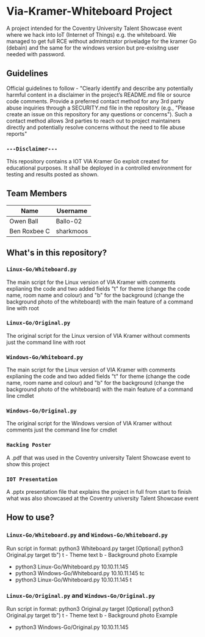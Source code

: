 # Via-Kramer-Whiteboard Project
A project intended for the Coventry University Talent Showcase event where we hack into IoT (Internet of Things) e.g. the whiteboard. We managed to get full RCE without admintstrator priveladge for the kramer Go (debain) and the same for the windows version but pre-exisitng user needed with password.

## Guidelines
 Official guidelines to follow - "Clearly identify and describe any potentially harmful content in a disclaimer in the project’s README.md file or source code comments.
Provide a preferred contact method for any 3rd party abuse inquiries through a SECURITY.md file in the repository (e.g., "Please create an issue on this repository for any questions or concerns"). Such a contact method allows 3rd parties to reach out to project maintainers directly and potentially resolve concerns without the need to file abuse reports"

### `---Disclaimer---`
This repository contains a IOT VIA Kramer Go exploit created for educational purposes. It shall be deployed in a controlled environment for testing and results posted as shown.

## Team Members 

|   Name              |    Username     |
|---------------------|-----------------|
| Owen Ball           |   Ballo-02      |
| Ben Roxbee C        |   sharkmoos     |

## What's in this repository?

### `Linux-Go/Whiteboard.py`
The main script for the Linux version of VIA Kramer with comments explianing the code and two added fields "t" for theme (change the code name, room name and colour) and "b" for the background (change the background photo of the whiteboard) with the main feature of a command line with root

### `Linux-Go/Original.py`
The original script for the Linux version of VIA Kramer without comments just the command line with root

### `Windows-Go/Whiteboard.py`
The main script for the Linux version of VIA Kramer with comments explianing the code and two added fields "t" for theme (change the code name, room name and colour) and "b" for the background (change the background photo of the whiteboard) with the main feature of a command line cmdlet

### `Windows-Go/Original.py`
The original script for the Windows version of VIA Kramer without comments just the command line for cmdlet

### `Hacking Poster`
A .pdf that was used in the Coventry university Talent Showcase event to show this project

### `IOT Presentation`
A .pptx presentation file that explains the project in full from start to finish what was also showcased at the Coventry university Talent Showcase event

## How to use?

### `Linux-Go/Whiteboard.py` and `Windows-Go/Whiteboard.py`
Run script in format: python3 Whiteboard.py target
[Optional] python3 Original.py target tb")
        t - Theme text
        b - Background photo
Example
 - python3 Linux-Go/Whiteboard.py 10.10.11.145
 - python3 Windows-Go/Whiteboard.py 10.10.11.145 tc
 - python3 Linux-Go/Whiteboard.py 10.10.11.145 t

### `Linux-Go/Original.py` and `Windows-Go/Original.py`
Run script in format: python3 Original.py target
[Optional] python3 Original.py target tb")
        t - Theme text
        b - Background photo
Example
 - python3 Windows-Go/Original.py 10.10.11.145
